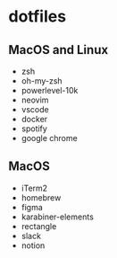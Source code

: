# dotfiles

## MacOS and Linux

- zsh
- oh-my-zsh
- powerlevel-10k
- neovim
- vscode
- docker
- spotify
- google chrome

## MacOS

- iTerm2
- homebrew
- figma
- karabiner-elements
- rectangle
- slack
- notion
